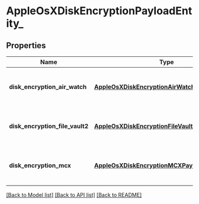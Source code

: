 # AppleOsXDiskEncryptionPayloadEntity_

## Properties
Name | Type | Description | Notes
------------ | ------------- | ------------- | -------------
**disk_encryption_air_watch** | [**AppleOsXDiskEncryptionAirWatchPayloadEntity_**](AppleOsXDiskEncryptionAirWatchPayloadEntity_.md) | Gets or sets disk Encryption AirWatch payload. | [optional] 
**disk_encryption_file_vault2** | [**AppleOsXDiskEncryptionFileVault2PayloadEntity_**](AppleOsXDiskEncryptionFileVault2PayloadEntity_.md) | Gets or sets disk Encryption FileVault2 payload. | [optional] 
**disk_encryption_mcx** | [**AppleOsXDiskEncryptionMCXPayloadEntity_**](AppleOsXDiskEncryptionMCXPayloadEntity_.md) | Gets or sets disk Encryption MCX payload. | [optional] 

[[Back to Model list]](../README.md#documentation-for-models) [[Back to API list]](../README.md#documentation-for-api-endpoints) [[Back to README]](../README.md)


